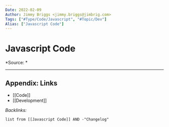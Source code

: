 ```yaml
---
Date: 2022-02-09
Author: Jimmy Briggs <jimmy.briggs@jimbrig.com>
Tags: ["#Type/Code/Javascript", "#Topic/Dev"]
Alias: ["Javascript Code"]
---
```


# Javascript Code

*Source: *


***

## Appendix: Links

- [[Code]]
- [[Development]]

*Backlinks:*

```dataview
list from [[Javascript Code]] AND -"Changelog"
```